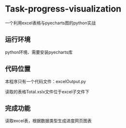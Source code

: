 # Task-progress-visualization
一个利用excel表格与pyecharts图的python实战
## 运行环境
python环境、需要安装pyecharts库
## 代码位置
本程序只有一个代码文件：excelOutput.py

读取的表格Total.xslx文件位于excel子文件下

## 完成功能
读取excel表，根据数据类型生成进度网页图表

